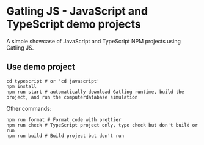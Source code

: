 # Gatling JS - JavaScript and TypeScript demo projects

A simple showcase of JavaScript and TypeScript NPM projects using Gatling JS.

## Use demo project

```shell
cd typescript # or 'cd javascript'
npm install
npm run start # automatically download Gatling runtime, build the project, and run the computerdatabase simulation
```

Other commands:

```shell
npm run format # Format code with prettier
npm run check # TypeScript project only, type check but don't build or run
npm run build # Build project but don't run
```
